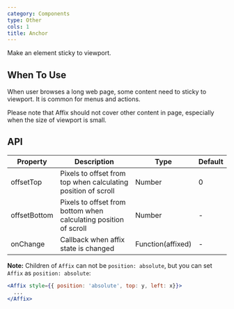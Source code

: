 ```yaml
---
category: Components
type: Other
cols: 1
title: Anchor
---
```


Make an element sticky to viewport.

## When To Use

When user browses a long web page, some content need to sticky to viewport. It is common for menus and actions.

Please note that Affix should not cover other content in page, especially when the size of viewport is small.

## API

| Property     | Description           | Type     | Default      |
|--------------|-----------------------|----------|--------------|
| offsetTop    | Pixels to offset from top when calculating position of scroll | Number | 0 |
| offsetBottom | Pixels to offset from bottom when calculating position of scroll | Number | - |
| onChange     | Callback when affix state is changed | Function(affixed) | - |

**Note:** Children of `Affix` can not be `position: absolute`, but you can set `Affix` as `position: absolute`:

```jsx
<Affix style={{ position: 'absolute', top: y, left: x}}>
  ...
</Affix>
```
